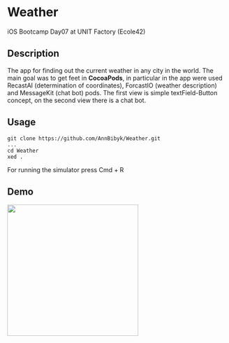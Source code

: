# Weather
iOS Bootcamp Day07 at UNIT Factory (Ecole42)

## Description

The app for finding out the current weather in any city in the world. The main goal was to get feet in **CocoaPods**, in particular in the app were used RecastAI (determination of coordinates), ForcastIO (weather description) and MessageKit (chat bot) pods. The first view is simple textField-Button concept, on the second view there is a chat bot. 

## Usage

```
git clone https://github.com/AnnBibyk/Weather.git
...
cd Weather
xed .
```

For running the simulator press Cmd + R

## Demo

<img src="https://media.giphy.com/media/1msBkqSU4Fw1NlTazW/giphy.gif" width="300">



